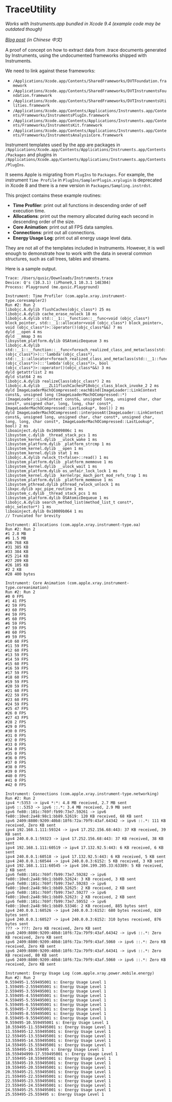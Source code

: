 # TraceUtility

*Works with Instruments.app bundled in Xcode 9.4 (example code may be outdated though)*

*[Blog post](https://qusic.me/post/extract-data-from-trace-documents/) (in Chinese 中文)*

A proof of concept on how to extract data from .trace documents generated by Instruments, using the undocumented frameworks shipped with Instruments.

We need to link against these frameworks:

* `/Applications/Xcode.app/Contents/SharedFrameworks/DVTFoundation.framework`
* `/Applications/Xcode.app/Contents/SharedFrameworks/DVTInstrumentsFoundation.framework`
* `/Applications/Xcode.app/Contents/SharedFrameworks/DVTInstrumentsUtilities.framework`
* `/Applications/Xcode.app/Contents/Applications/Instruments.app/Contents/Frameworks/InstrumentsPlugIn.framework`
* `/Applications/Xcode.app/Contents/Applications/Instruments.app/Contents/Frameworks/InstrumentsKit.framework`
* `/Applications/Xcode.app/Contents/Applications/Instruments.app/Contents/Frameworks/InstrumentsAnalysisCore.framework`

Instrument templates used by the app are packages in `/Applications/Xcode.app/Contents/Applications/Instruments.app/Contents/Packages` and plugins in `/Applications/Xcode.app/Contents/Applications/Instruments.app/Contents/PlugIns`.

It seems Apple is migrating from `PlugIns` to `Packages`. For example, the instrument `Time Profile` in `PlugIns/SamplerPlugin.xrplugin` is deprecated in Xcode 8 and there is a new version in `Packages/Sampling.instrdst`.

This project contains these example routines:

* **Time Profiler**: print out all functions in descending order of self execution time.
* **Allocations**: print out the memory allocated during each second in descending order of the size.
* **Core Animation**: print out all FPS data samples.
* **Connections**: print out all connections.
* **Energy Usage Log**: print out all energy usage level data.

They are not all of the templates included in Instruments. However, it is well enough to demonstrate how to work with the data in several common structures, such as call trees, tables and streams.

Here is a sample output.

```
Trace: /Users/qusic/Downloads/Instruments.trace
Device: Q's (10.3.1) (iPhone9,1 10.3.1 14E304)
Process: Playground (me.qusic.Playground)

Instrument: Time Profiler (com.apple.xray.instrument-type.coresampler2)
Run #2: Run 2
libobjc.A.dylib flushCaches(objc_class*) 25 ms
libobjc.A.dylib cache_erase_nolock 18 ms
libobjc.A.dylib std::__1::__function::__func<void (objc_class*) block_pointer, std::__1::allocator<void (objc_class*) block_pointer>, void (objc_class*)>::operator()(objc_class*&&) 7 ms
dyld __open 4 ms
dyld __mmap 3 ms
libsystem_platform.dylib OSAtomicDequeue 3 ms
libobjc.A.dylib std::__1::__function::__func<foreach_realized_class_and_metaclass(std::__1::function<void (objc_class*)>)::'lambda'(objc_class*), std::__1::allocator<foreach_realized_class_and_metaclass(std::__1::function<void (objc_class*)>)::'lambda'(objc_class*)>, bool (objc_class*)>::operator()(objc_class*&&) 3 ms
dyld getattrlist 2 ms
dyld stat64 2 ms
libobjc.A.dylib realizeClass(objc_class*) 2 ms
libobjc.A.dylib ___ZL11flushCachesP10objc_class_block_invoke_2 2 ms
dyld ImageLoaderMachOCompressed::eachBind(ImageLoader::LinkContext const&, unsigned long (ImageLoaderMachOCompressed::*)(ImageLoader::LinkContext const&, unsigned long, unsigned char, char const*, unsigned char, long, long, char const*, ImageLoaderMachOCompressed::LastLookup*, bool)) 2 ms
dyld ImageLoaderMachOCompressed::interposeAt(ImageLoader::LinkContext const&, unsigned long, unsigned char, char const*, unsigned char, long, long, char const*, ImageLoaderMachOCompressed::LastLookup*, bool) 2 ms
liboainject.dylib 0x10009806c 1 ms
libsystem_c.dylib _thread_stack_pcs 1 ms
libsystem_kernel.dylib __ulock_wake 1 ms
libsystem_platform.dylib _platform_strcmp 1 ms
libsystem_kernel.dylib __open 1 ms
libsystem_kernel.dylib stat 1 ms
libobjc.A.dylib rwlock_tt<false>::read() 1 ms
libsystem_platform.dylib _platform_memmove 1 ms
libsystem_kernel.dylib __ulock_wait 1 ms
libsystem_platform.dylib os_unfair_lock_lock 1 ms
libsystem_kernel.dylib _kernelrpc_mach_port_mod_refs_trap 1 ms
libsystem_platform.dylib _platform_memmove 1 ms
libsystem_pthread.dylib pthread_rwlock_unlock 1 ms
libxpc.dylib xpc_pipe_routine 1 ms
libsystem_c.dylib _thread_stack_pcs 1 ms
libsystem_platform.dylib OSAtomicDequeue 1 ms
libobjc.A.dylib search_method_list(method_list_t const*, objc_selector*) 1 ms
liboainject.dylib 0x10009b064 1 ms
// Truncated for brevity

Instrument: Allocations (com.apple.xray.instrument-type.oa)
Run #2: Run 2
#1 2.8 MB
#6 1.5 MB
#36 768 KB
#31 385 KB
#33 384 KB
#25 214 KB
#27 209 KB
#26 105 KB
#2 2 KB
#28 400 bytes

Instrument: Core Animation (com.apple.xray.instrument-type.coreanimation)
Run #2: Run 2
#0 0 FPS
#1 41 FPS
#2 59 FPS
#3 60 FPS
#4 59 FPS
#5 60 FPS
#6 59 FPS
#7 59 FPS
#8 60 FPS
#9 59 FPS
#10 60 FPS
#11 59 FPS
#12 60 FPS
#13 59 FPS
#14 59 FPS
#15 60 FPS
#16 59 FPS
#17 59 FPS
#18 60 FPS
#19 59 FPS
#20 59 FPS
#21 60 FPS
#22 59 FPS
#23 60 FPS
#24 59 FPS
#25 47 FPS
#26 0 FPS
#27 43 FPS
#28 2 FPS
#29 0 FPS
#30 0 FPS
#31 0 FPS
#32 0 FPS
#33 0 FPS
#34 0 FPS
#35 0 FPS
#36 0 FPS
#37 0 FPS
#38 0 FPS
#39 0 FPS
#40 0 FPS
#41 0 FPS
#42 0 FPS

Instrument: Connections (com.apple.xray.instrument-type.networking)
Run #2: Run 2
ipv4 *:5353 -> ipv4 *:*: 4.8 MB received, 2.7 MB sent
ipv6 ::.5353 -> ipv6 ::.*: 3.4 MB received, 2.9 MB sent
ipv6 fe80::101c:769f:fb99:73e7.59261 -> ipv6 fe80::10ed:2a48:98c1:bb89.52619: 120 KB received, 68 KB sent
ipv6 2409:8800:9209:40b8:18f6:72a:79f9:43af.64342 -> ipv6 ::.*: 111 KB received, Zero KB sent
ipv4 192.168.1.111:59324 -> ipv4 17.252.156.68:443: 37 KB received, 39 KB sent
ipv4 240.0.0.1:59323 -> ipv4 17.252.156.68:443: 37 KB received, 38 KB sent
ipv4 192.168.1.111:60519 -> ipv4 17.132.92.5:443: 6 KB received, 6 KB sent
ipv4 240.0.0.1:60518 -> ipv4 17.132.92.5:443: 6 KB received, 5 KB sent
ipv4 240.0.0.1:60544 -> ipv4 240.0.0.3:6152: 5 KB received, 3 KB sent
ipv4 192.168.1.111:60545 -> ipv4 104.199.205.33:63389: 5 KB received, 2 KB sent
ipv6 fe80::101c:769f:fb99:73e7.59282 -> ipv6 fe80::10ed:2a48:98c1:bb89.52624: 3 KB received, 3 KB sent
ipv6 fe80::101c:769f:fb99:73e7.59283 -> ipv6 fe80::10ed:2a48:98c1:bb89.52625: 2 KB received, 2 KB sent
ipv6 fe80::101c:769f:fb99:73e7.59277 -> ipv6 fe80::10ed:2a48:98c1:bb89.52623: 2 KB received, 2 KB sent
ipv6 fe80::101c:769f:fb99:73e7.59552 -> ipv6 fe80::10ed:2a48:98c1:bb89.53346: 2 KB received, 885 bytes sent
ipv4 240.0.0.1:60526 -> ipv4 240.0.0.3:6152: 680 bytes received, 820 bytes sent
ipv4 240.0.0.1:60527 -> ipv4 240.0.0.3:6152: 310 bytes received, 876 bytes sent
??? -> ???: Zero KB received, Zero KB sent
ipv6 2409:8800:9209:40b8:18f6:72a:79f9:43af.64342 -> ipv6 ::.*: Zero KB received, Zero KB sent
ipv6 2409:8800:9209:40b8:18f6:72a:79f9:43af.5060 -> ipv6 ::.*: Zero KB received, Zero KB sent
ipv6 2409:8800:9209:40b8:18f6:72a:79f9:43af.64341 -> ipv6 ::.*: Zero KB received, 80 KB sent
ipv6 2409:8800:9209:40b8:18f6:72a:79f9:43af.5060 -> ipv6 ::.*: Zero KB received, Zero KB sent

Instrument: Energy Usage Log (com.apple.xray.power.mobile.energy)
Run #2: Run 2
0.559495-1.559495001 s: Energy Usage Level 1
1.559495-2.559495001 s: Energy Usage Level 1
2.559495-3.559495001 s: Energy Usage Level 1
3.559495-4.559495001 s: Energy Usage Level 1
4.559495-5.559495001 s: Energy Usage Level 1
5.559495-6.559495001 s: Energy Usage Level 1
6.559495-7.559495001 s: Energy Usage Level 1
7.559495-8.559495001 s: Energy Usage Level 1
8.559495-9.559495001 s: Energy Usage Level 1
9.559495-10.559495001 s: Energy Usage Level 1
10.559495-11.559495001 s: Energy Usage Level 1
11.559495-12.559495001 s: Energy Usage Level 1
12.559495-13.559495001 s: Energy Usage Level 1
13.559495-14.559495001 s: Energy Usage Level 1
14.559495-15.559495001 s: Energy Usage Level 1
15.559495-16.559495 s: Energy Usage Level 1
16.559494999-17.559495001 s: Energy Usage Level 1
17.559495-18.559495001 s: Energy Usage Level 1
18.559495-19.559495001 s: Energy Usage Level 1
19.559495-20.559495001 s: Energy Usage Level 1
20.559495-21.559495001 s: Energy Usage Level 1
21.559495-22.559495001 s: Energy Usage Level 1
22.559495-23.559495001 s: Energy Usage Level 1
23.559495-24.559495001 s: Energy Usage Level 1
24.559495-25.559495001 s: Energy Usage Level 1
25.559495-25.559495 s: Energy Usage Level 1
```
